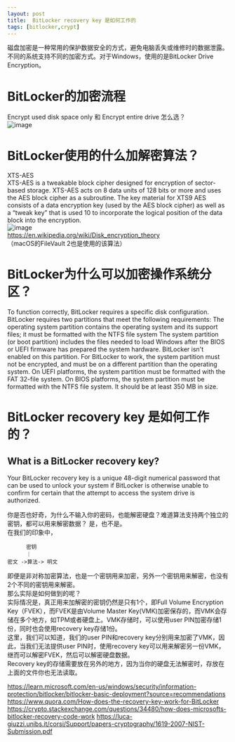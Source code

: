 ```yaml
---
layout: post
title:  BitLocker recovery key 是如何工作的
tags: [bitlocker,crypt]
---
```


磁盘加密是一种常用的保护数据安全的方式，避免电脑丢失或维修时的数据泄露。  
不同的系统支持不同的加密方式。对于Windows，使用的是BitLocker Drive Encryption。  

# BitLocker的加密流程
Encrypt used disk space only 和 Encrypt entire drive 怎么选？  
![image](https://camo.githubusercontent.com/40c730ddb36d1bc66f1de0c4cc3dcfe592e4c144a3c4a2ce16ee3dfd4e83de68/68747470733a2f2f6d6d62697a2e717069632e636e2f737a5f6d6d62697a5f706e672f615a4f4951473732466a546539544c61796c617662324f59537344743146306641506648563833637664526a34534533716763767249456673586173455a596b46703678616a69623445447455416254447377777059412f3634303f77785f666d743d706e6726777866726f6d3d352677785f6c617a793d312677785f636f3d31)
# BitLocker使用的什么加解密算法？
XTS-AES  
XTS-AES is a tweakable block cipher designed for encryption of sector-based storage. XTS-AES acts on 8 data units of 128 bits or more and uses the AES block cipher as a subroutine. The key material for XTS9 AES consists of a data encryption key (used by the AES block cipher) as well as a “tweak key” that is used 10 to incorporate the logical position of the data block into the encryption.  
![image](https://camo.githubusercontent.com/43c60109b854194c2238d624f766151c8f92c367d1e36043c693c89a3c51277c/68747470733a2f2f6d6d62697a2e717069632e636e2f737a5f6d6d62697a5f706e672f615a4f4951473732466a546539544c61796c617662324f595373447431463066617557576a69616669616961544271377669616733766963696256677a4e636b4c6961674a36564f744d54746238354c524a5665493831716c794747772f3634303f77785f666d743d706e6726777866726f6d3d352677785f6c617a793d312677785f636f3d31)  
https://en.wikipedia.org/wiki/Disk_encryption_theory  
（macOS的FileVault 2也是使用的该算法）

# BitLocker为什么可以加密操作系统分区？
To function correctly, BitLocker requires a specific disk configuration. BitLocker requires two partitions that meet the following requirements:
The operating system partition contains the operating system and its support files; it must be formatted with the NTFS file system
The system partition (or boot partition) includes the files needed to load Windows after the BIOS or UEFI firmware has prepared the system hardware. BitLocker isn't enabled on this partition. For BitLocker to work, the system partition must not be encrypted, and must be on a different partition than the operating system. On UEFI platforms, the system partition must be formatted with the FAT 32-file system. On BIOS platforms, the system partition must be formatted with the NTFS file system. It should be at least 350 MB in size.

# BitLocker recovery key 是如何工作的？
## What is a BitLocker recovery key?  
Your BitLocker recovery key is a unique 48-digit numerical password that can be used to unlock your system if BitLocker is otherwise unable to confirm for certain that the attempt to access the system drive is authorized.  

你是否也好奇，为什么不输入你的密码，也能解密硬盘？难道算法支持两个独立的密钥，都可以用来解密数据？
是，也不是。  
在我们的印象中，
```
      密钥  
      ｜  
密文 ->算法-> 明文
``` 
即便是非对称加密算法，也是一个密钥用来加密，另外一个密钥用来解密，也没有2个不同的密钥用来解密。  
那么实际是如何做到的呢？  
实际情况是，真正用来加解密的密钥仍然是只有1个，即Full Volume Encryption Key（FVEK），而FVEK是由Volume Master Key(VMK)加密保存的，而VMK会存储在多个地方，如TPM或者硬盘上。VMK存储时，可以使用user PIN加密存储1份，同时也会使用recovery key存储1份。  
这里，我们可以知道，我们的user PIN和recovery key分别用来加密了VMK，因此，当我们无法提供user PIN时，使用recovery key可以用来解密另一份VMK，继而可以解密FVEK，然后可以解密硬盘数据。  
Recovery key的存储需要放在另外的地方，因为当你的硬盘无法解密时，存放在上面的文件你也无法读取。  

https://learn.microsoft.com/en-us/windows/security/information-protection/bitlocker/bitlocker-basic-deployment?source=recommendations
https://www.quora.com/How-does-the-recovery-key-work-for-BitLocker
https://crypto.stackexchange.com/questions/34480/how-does-microsofts-bitlocker-recovery-code-work
https://luca-giuzzi.unibs.it/corsi/Support/papers-cryptography/1619-2007-NIST-Submission.pdf
